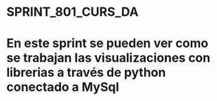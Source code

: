 # SPRINT_801_CURS_DA
# En este sprint se pueden ver como se trabajan las visualizaciones con librerias a través de python conectado a MySql
